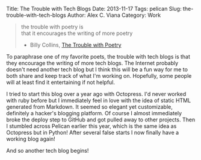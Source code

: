 Title: The Trouble with Tech Blogs
Date: 2013-11-17
Tags: pelican 
Slug: the-trouble-with-tech-blogs
Author: Alex C. Viana
Category: Work

> the trouble with poetry is  
> that it encourages the writing of more poetry  
>  - Billy Collins, [The Trouble with Poetry](http://www.edutopia.org/trouble-poetry)

To paraphrase one of my favorite poets, the trouble with tech blogs is that they encourage the writing of more tech blogs. The Internet probably doesn't need another tech blog but I think this will be a fun way for me to both share and keep track of what I'm working on. Hopefully, some people will at least find it entertaining if not helpful.

I tried to start this blog over a year ago with Octopress. I'd never worked with ruby before but I immediately feel in love with the idea of static HTML generated from Markdown. It seemed so elegant yet customizable, definitely a hacker's blogging platform. Of course I almost immediately broke the deploy step to GitHub and got pulled away to other projects. Then I stumbled across Pelican earlier this year, which is the same idea as Octopress but in Python! After several false starts I now finally have a working blog again! 

And so another tech blog begins!


